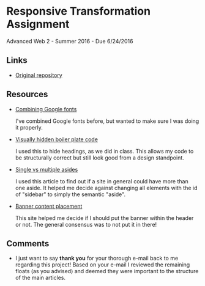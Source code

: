 # Responsive Transformation Assignment

Advanced Web 2 - Summer 2016 - Due 6/24/2016

## Links

* [Original repository](https://github.com/richardkalehoff/UF-project-responsive-transformation)

## Resources

* [Combining Google fonts](http://googlewebfonts.blogspot.com/2010/09/optimizing-use-of-google-font-api.html)

    I've combined Google fonts before, but wanted to make sure I was doing it properly.

* [Visually hidden boiler plate code](https://github.com/h5bp/html5-boilerplate/blob/master/src/css/main.css#L107-L169)

    I used this to hide headings, as we did in class. This allows my code to be structurally correct but still look good from a design standpoint.

* [Single vs multiple asides](http://stackoverflow.com/questions/19333404/single-html-aside-or-multiple-asides)

    I used this article to find out if a site in general could have more than one aside. It helped me decide against changing all elements with the id of "sidebar" to simply the semantic "aside".

* [Banner content placement](https://www.sitepoint.com/community/t/html5-where-do-you-normally-place-the-banner-content-header-area-section-or/29045/6)

    This site helped me decide if I should put the banner within the header or not. The general consensus was to not put it in there! 

## Comments

* I just want to say **thank you** for your thorough e-mail back to me regarding this project! Based on your e-mail I reviewed the remaining floats (as you advised) and deemed they were important to the structure of the main articles.
